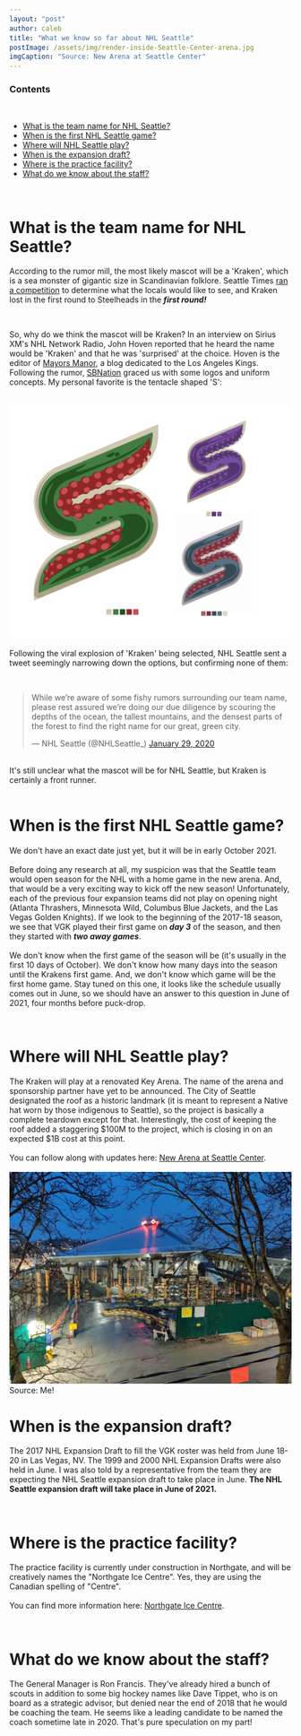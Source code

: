 ```yaml
---
layout: "post"
author: caleb
title: "What we know so far about NHL Seattle"
postImage: /assets/img/render-inside-Seattle-Center-arena.jpg
imgCaption: "Source: New Arena at Seattle Center"
---
```

### Contents
<br><!-- TOC -->

- [What is the team name for NHL Seattle?](#what-is-the-team-name-for-nhl-seattle)
- [When is the first NHL Seattle game?](#when-is-the-first-nhl-seattle-game)
- [Where will NHL Seattle play?](#where-will-nhl-seattle-play)
- [When is the expansion draft?](#when-is-the-expansion-draft)
- [Where is the practice facility?](#where-is-the-practice-facility)
- [What do we know about the staff?](#what-do-we-know-about-the-staff)

<!-- /TOC -->
<br>

# What is the team name for NHL Seattle?

According to the rumor mill, the most likely mascot will be a 'Kraken', which is a sea monster of gigantic size in Scandinavian folklore. Seattle Times [ran a competition](https://projects.seattletimes.com/2018/sports/name-the-seattle-nhl-team/) to determine what the locals would like to see, and Kraken lost in the first round to Steelheads in the ***first round!***

<br>

So, why do we think the mascot will be Kraken? In an interview on Sirius XM's NHL Network Radio, John Hoven reported that he heard the name would be 'Kraken' and that he was 'surprised' at the choice. Hoven is the editor of [Mayors Manor](http://mayorsmanor.com/), a blog dedicated to the Los Angeles Kings. Following the rumor, [SBNation](https://www.sbnation.com/2020/2/8/21128447/seattle-kraken-logo-uniform-jersey) graced us with some logos and uniform concepts. My personal favorite is the tentacle shaped 'S':

<br>


  <img src = "/assets/img/Kraken_tentacle.png" alt = "SBNation Seattle Kraken Tentacle Logo" class = "ccccdd">

<br>

Following the viral explosion of 'Kraken' being selected, NHL Seattle sent a tweet seemingly narrowing down the options, but confirming none of them:

<br>

<blockquote class="twitter-tweet" data-dnt="true" data-theme="light"><p lang="en" dir="ltr">While we’re aware of some fishy rumors surrounding our team name, please rest assured we’re doing our due diligence by scouring the depths of the ocean, the tallest mountains, and the densest parts of the forest to find the right name for our great, green city.</p>&mdash; NHL Seattle (@NHLSeattle_) <a href="https://twitter.com/NHLSeattle_/status/1222658065024995328?ref_src=twsrc%5Etfw">January 29, 2020</a></blockquote> <script async src="https://platform.twitter.com/widgets.js" charset="utf-8"></script>

<br>
It's still unclear what the mascot will be for NHL Seattle, but Kraken is certainly a front runner.
<br>
<br>

# When is the first NHL Seattle game?

We don't have an exact date just yet, but it will be in early October 2021.
<br><br>
Before doing any research at all, my suspicion was that the Seattle team would open season for the NHL with a home game in the new arena. And, that would be a very exciting way to kick off the new season! Unfortunately, each of the previous four expansion teams did not play on opening night (Atlanta Thrashers, Minnesota Wild, Columbus Blue Jackets, and the Las Vegas Golden Knights). If we look to the beginning of the 2017-18 season, we see that VGK played their first game on ***day 3*** of the season, and then they started with ***two away games***.
<br><br>
We don't know when the first game of the season will be (it's usually in the first 10 days of October). We don't know how many days into the season until the Krakens first game. And, we don't know which game will be the first home game. Stay tuned on this one, it looks like the schedule usually comes out in June, so we should have an answer to this question in June of 2021, four months before puck-drop.


<br>

# Where will NHL Seattle play?

The Kraken will play at a renovated Key Arena.  The name of the arena and sponsorship partner have yet to be announced. The City of Seattle designated the roof as a historic landmark (it is meant to represent a Native hat worn by those indigenous to Seattle), so the project is basically a complete teardown except for that. Interestingly, the cost of keeping the roof added a staggering $100M to the project, which is closing in on an expected $1B cost at this point.
<br><br>
You can follow along with updates here: [New Arena at Seattle Center]( http://newarenaatseattlecenter.com/).
<br>
<br>
  <img src = "/assets/img/Key-Arena-Roof-Suspended.jpg" alt = "Key Arena Roof Lift during construction" class = "ccccdd">
  <span class = "caption" >Source: Me!</span>
  <br>

# When is the expansion draft?

The 2017 NHL Expansion Draft to fill the VGK roster was held from June 18-20 in Las Vegas, NV. The 1999 and 2000 NHL Expansion Drafts were also held in June. I was also told by a representative from the team they are expecting the NHL Seattle expansion draft to take place in June. **The NHL Seattle expansion draft will take place in June of 2021.**


<br>

# Where is the practice facility?

The practice facility is currently under construction in Northgate, and will be creatively names the "Northgate Ice Centre". Yes, they are using the Canadian spelling of "Centre".
<br><br>
You can find more information here: [Northgate Ice Centre](https://www.nhl.com/seattle/fans/ice-centre).


<br>

# What do we know about the staff?

The General Manager is Ron Francis. They've already hired a bunch of scouts in addition to some big hockey names like Dave Tippet, who is on board as a strategic advisor, but denied near the end of 2018 that he would be coaching the team. He seems like a leading candidate to be named the coach sometime late in 2020. That's pure speculation on my part!
